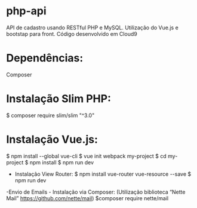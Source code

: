 # php-api
API de cadastro usando RESTful PHP e MySQL. Utilização do Vue.js e bootstap para front. Código desenvolvido em Cloud9

# Dependências:
Composer

# Instalação Slim PHP:
$ composer require slim/slim "^3.0"

# Instalação Vue.js:
$ npm install --global vue-cli
$ vue init webpack my-project
$ cd my-project
$ npm install
$ npm run dev

- Instalação View Router:
$ npm install vue-router vue-resource --save
$ npm run dev

-Envio de Emails - Instalação via Composer: (Utilização biblioteca  “Nette Mail” https://github.com/nette/mail)
$composer require nette/mail
